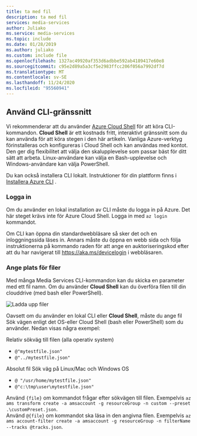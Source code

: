 ```yaml
---
title: ta med fil
description: ta med fil
services: media-services
author: Juliako
ms.service: media-services
ms.topic: include
ms.date: 01/28/2019
ms.author: juliako
ms.custom: include file
ms.openlocfilehash: 1327ac49920af353d6adbbe592ab4189417e60e8
ms.sourcegitcommit: c95e2d89a5a3cf5e2983ffcc206f056a7992df7d
ms.translationtype: MT
ms.contentlocale: sv-SE
ms.lasthandoff: 11/24/2020
ms.locfileid: "95560941"
---
```

## <a name="use-cli-shell"></a>Använd CLI-gränssnitt

Vi rekommenderar att du använder [Azure Cloud Shell](../articles/cloud-shell/overview.md?view=azure-cli-latest) för att köra CLI-kommandon. **Cloud Shell** är ett kostnads fritt, interaktivt gränssnitt som du kan använda för att köra stegen i den här artikeln. Vanliga Azure-verktyg förinstalleras och konfigureras i Cloud Shell och kan användas med kontot. Den ger dig flexibilitet att välja den skalupplevelse som passar bäst för ditt sätt att arbeta. Linux-användare kan välja en Bash-upplevelse och Windows-användare kan välja PowerShell.

Du kan också installera CLI lokalt. Instruktioner för din plattform finns i [Installera Azure CLI](/cli/azure/install-azure-cli) .

### <a name="sign-in"></a>Logga in

Om du använder en lokal installation av CLI måste du logga in på Azure. Det här steget krävs inte för Azure Cloud Shell. Logga in med `az login` kommandot.

Om CLI kan öppna din standardwebbläsare så sker det och en inloggningssida läses in. Annars måste du öppna en webb sida och följa instruktionerna på kommando raden för att ange en auktoriseringskod efter att du har navigerat till https://aka.ms/devicelogin i webbläsaren.

### <a name="specify-location-of-files"></a>Ange plats för filer

Med många Media Services CLI-kommandon kan du skicka en parameter med ett fil namn. Om du använder **Cloud Shell** kan du överföra filen till din clouddrive (med bash eller PowerShell). 

![Ladda upp filer]

Oavsett om du använder en lokal CLI eller **Cloud Shell**, måste du ange fil Sök vägen enligt det OS-eller Cloud Shell (bash eller PowerShell) som du använder. Nedan visas några exempel:

Relativ sökväg till filen (alla operativ system)

* `@"mytestfile.json"`
* `@"../mytestfile.json"`

Absolut fil Sök väg på Linux/Mac och Windows OS

* `@ "/usr/home/mytestfile.json"`
*    `@"c:\tmp\user\mytestfile.json"`

Använd `{file}` om kommandot frågar efter sökvägen till filen. Exempelvis `az ams transform create -a amsaccount -g resourceGroup -n custom --preset .\customPreset.json`. <br/> Använd `@{file}` om kommandot ska läsa in den angivna filen. Exempelvis `az ams account-filter create -a amsaccount -g resourceGroup -n filterName --tracks @tracks.json`.

[Ladda upp filer]: ./media/media-services-cli/upload-download-files.png